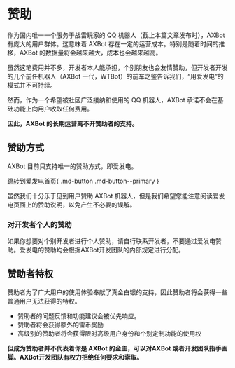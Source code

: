 # 赞助

作为国内唯一一个服务于战雷玩家的 QQ 机器人（截止本篇文章发布时），AXBot 有庞大的用户群体。这意味着 AXBot 存在一定的运营成本。特别是随着时间的推移，AXBot 的数据量将会越来越大，成本也会越来越高。

虽然这笔费用并不多，开发者本人能承担，个别朋友也会友情赞助，但开发者开发的几个前任机器人（AXBot 一代，WTBot）的前车之鉴告诉我们，“用爱发电”的模式并不可持续。

然而，作为一个希望被社区广泛接纳和使用的 QQ 机器人，AXBot 承诺不会在基础功能上向用户收取任何费用。

**因此，AXBot 的长期运营离不开赞助者的支持。**

## 赞助方式

AXBot 目前只支持唯一的赞助方式，即爱发电。

[跳转到爱发电首页](https://ifdian.net/a/axbot?tab=home){ .md-button .md-button--primary }

虽然我们十分乐于见到用户赞助 AXBot 机器人，但是我们希望您能注意阅读爱发电页面上的赞助说明，以免产生不必要的误解。

### 对开发者个人的赞助

如果你想要对个别开发者进行个人赞助，请自行联系开发者，不要通过爱发电赞助。爱发电的赞助均会根据AXBot开发团队的内部规定进行分配。

## 赞助者特权

赞助者为了广大用户的使用体验奉献了真金白银的支持，因此赞助者将会获得一些普通用户无法获得的特权。

- 赞助者的问题反馈和功能建议会被优先响应。
- 赞助者将会获得额外的雷币奖励
- 高级别的赞助者将会获得限时高级用户身份和个别定制功能的使用权

**但成为赞助者并不代表着你是 AXBot 的金主，可以对AXBot 或者开发团队指手画脚。AXBot开发团队有权力拒绝任何要求和索取。**
